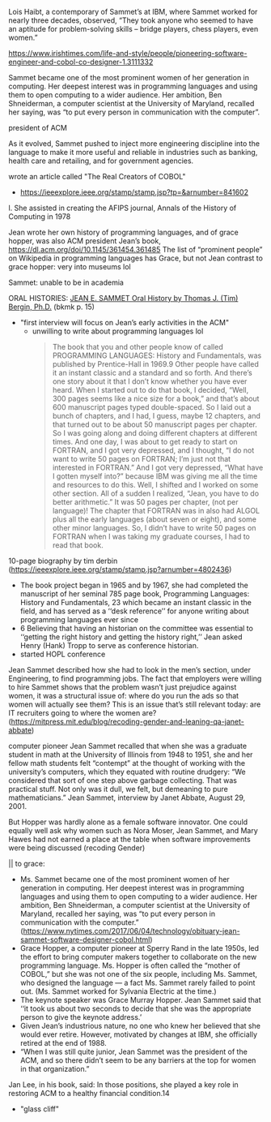 
Lois Haibt, a contemporary of Sammet’s at IBM, where Sammet worked for nearly three decades, observed, “They took anyone who seemed to have an aptitude for problem-solving skills – bridge players, chess players, even women.”

https://www.irishtimes.com/life-and-style/people/pioneering-software-engineer-and-cobol-co-designer-1.3111332

Sammet became one of the most prominent women of her generation in computing. Her deepest interest was in programming languages and using them to open computing to a wider audience. Her ambition, Ben Shneiderman, a computer scientist at the University of Maryland, recalled her saying, was “to put every person in communication with the computer”.

president of ACM

As it evolved, Sammet pushed to inject more engineering discipline into the language to make it more useful and reliable in industries such as banking, health care and retailing, and for government agencies.


wrote an article called "The Real Creators of COBOL"
- https://ieeexplore.ieee.org/stamp/stamp.jsp?tp=&arnumber=841602


l. She assisted in creating the AFIPS journal, Annals of the History of Computing in 1978

Jean wrote her own history of programming languages, and of grace hopper, was also ACM president
Jean’s book, https://dl.acm.org/doi/10.1145/361454.361485
The list of “prominent people” on Wikipedia in programming languages has Grace, but not Jean
contrast to grace hopper: very into museums lol

Sammet: unable to be in academia


ORAL HISTORIES:
[JEAN E. SAMMET Oral History by Thomas J. (Tim) Bergin, Ph.D.](https://dl.acm.org/doi/pdf/10.1145/1141880.1243440) (bkmk p. 15)
-  "first interview will focus on Jean’s early activities in the ACM"
    - unwilling to write about programming languages lol
        >The book that you and other people know of called PROGRAMMING LANGUAGES: History and Fundamentals, was published by Prentice-Hall in 1969.9
        > Other people have called it an instant classic and a standard and so forth. And there’s one story about it that I don’t know whether you have ever heard. When I started out to do that book, I decided, “Well, 300 pages seems like a nice size for a book,” and that’s about 600 manuscript pages typed double-spaced. So I laid out a bunch of chapters, and I had, I guess, maybe 12 chapters, and that turned out to be about 50 manuscript pages per chapter. So I was going along and doing different chapters at different times. And one day, I was about to get ready to start on FORTRAN, and I got very depressed, and I thought, “I do not want to write 50 pages on FORTRAN; I’m just not that interested in FORTRAN.” And I got very depressed, “What have I gotten myself into?” because IBM was giving me all the time and resources to do this. Well, I shifted and I worked on some other section. All of a sudden I realized, “Jean, you have to do better arithmetic.” It was 50 pages per chapter, (not per language)! The chapter that FORTRAN was in also had ALGOL plus all the early languages (about seven or eight), and some other minor languages. So, I didn’t have to write 50 pages on FORTRAN
        > when I was taking my graduate courses, I had to read that book. 

10-page biography by tim derbin
(https://ieeexplore.ieee.org/stamp/stamp.jsp?arnumber=4802436)
- The book project began in 1965 and by 1967, she had completed the manuscript of her seminal 785 page book, Programming Languages: History and Fundamentals, 23 which became an instant classic in the field, and has served as a ‘‘desk reference’’ for anyone writing about programming languages ever since
- 6 Believing that having an historian on the committee was essential to ‘‘getting the right history
and getting the history right,’’ Jean asked
Henry (Hank) Tropp to serve as conference
historian.
- started HOPL conference


Jean Sammet described how she had to look in the men’s section, under Engineering, to find programming jobs. The fact that employers were willing to hire Sammet shows that the problem wasn’t just prejudice against women, it was a structural issue of: where do you run the ads so that women will actually see them? This is an issue that’s still relevant today: are IT recruiters going to where the women are? (https://mitpress.mit.edu/blog/recoding-gender-and-leaning-qa-janet-abbate)


 computer pioneer Jean Sammet recalled that when
she was a graduate student in math at the University of Illinois from 1948 to
1951, she and her fellow math students felt “contempt” at the thought of working with the university’s computers, which they equated with routine drudgery:
“We considered that sort of one step above garbage collecting. That was practical
stuff. Not only was it dull, we felt, but demeaning to pure mathematicians.” Jean
Sammet, interview by Janet Abbate, August 29, 2001.

But Hopper was hardly alone as a female software innovator.
One could equally well ask why women such as Nora Moser, Jean Sammet, and Mary Hawes had not earned a place at the table when software
improvements were being discussed (recoding Gender)

|| to grace:
- Ms. Sammet became one of the most prominent women of her generation in computing. Her deepest interest was in programming languages and using them to open computing to a wider audience. Her ambition, Ben Shneiderman, a computer scientist at the University of Maryland, recalled her saying, was “to put every person in communication with the computer.” (https://www.nytimes.com/2017/06/04/technology/obituary-jean-sammet-software-designer-cobol.html)
- Grace Hopper, a computer pioneer at Sperry Rand in the late 1950s, led the effort to bring computer makers together to collaborate on the new programming language. Ms. Hopper is often called the “mother of COBOL,” but she was not one of the six people, including Ms. Sammet, who designed the language — a fact Ms. Sammet rarely failed to point out. (Ms. Sammet worked for Sylvania Electric at the time.)
- The keynote speaker was Grace Murray Hopper. Jean Sammet said that ‘‘it took us about
two seconds to decide that she was the appropriate person to give the keynote address.’
- Given Jean’s industrious nature, no one who knew her believed that she would ever retire. However, motivated by changes at IBM, she officially retired at the end of 1988.
- “When I was still quite junior, Jean Sammet was the president of the ACM, and so there didn’t seem to be any barriers at the top for women in that organization.”

Jan Lee, in his book, said: In those positions, she played a key role in restoring ACM to a
healthy financial condition.14 
- "glass cliff"